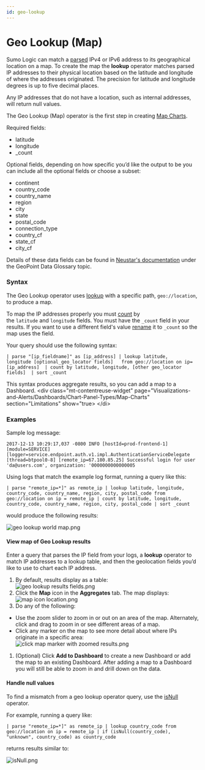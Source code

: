 ```yaml
---
id: geo-lookup
---
```


# Geo Lookup (Map)

Sumo Logic can match a
[parsed](../01-Parse-Operators.md "Parse Operators") IPv4 or IPv6
address to its geographical location on a map. To create the map
the **lookup** operator matches parsed IP addresses to their physical
location based on the latitude and longitude of where the addresses
originated. The precision for latitude and longitude degrees is up to
five decimal places. 

Any IP addresses that do not have a location, such as internal addresses,
will return null values.

The Geo Lookup (Map) operator is the first step in creating [Map
Charts](../../../Visualizations-and-Alerts/Dashboards/Chart-Panel-Types/Map-Charts.md "Map Charts").

Required fields:

* latitude
* longitude
* \_count

Optional fields, depending on how specific you’d like the output to
be you can include all the optional fields or choose a subset:

* continent
* country_code
* country_name
* region
* city
* state
* postal_code
* connection_type
* country_cf
* state_cf
* city_cf

Details of these data fields can be found in [Neustar's
documentation](https://ipintelligence.neustar.biz/portal/#documentation "https://ipintelligence.neustar.biz/portal/#documentation")
under the GeoPoint Data Glossary topic.

### Syntax

The Geo Lookup operator uses [lookup](lookup-classic.md "lookup") with a
specific path, `geo://location`, to produce a map. 

To map the IP addresses properly you
must [count](../../../Metrics/Metric-Queries-and-Alerts/07Metrics_Operators/count.md "count") by
the `latitude` and `longitude` fields. You must have the `_count` field
in your results. If you want to use a different field's
value [rename](as-operator.md "as operator") it to `_count` so the map
uses the field.

Your query should use the following syntax:

`| parse "[ip_fieldname]" as [ip_address] | lookup latitude, longitude [optional_geo_locator fields]   from geo://location on ip=[ip_address]  | count by latitude, longitude, [other geo_locator fields]  | sort _count`

This syntax produces aggregate results, so you can add a map to a
Dashboard.
\<div class="mt-contentreuse-widget"
page="Visualizations-and-Alerts/Dashboards/Chart-Panel-Types/Map-Charts"
section="Limitations" show="true\>
\</di\>

### Examples

Sample log message:

`2017-12-13 10:29:17,037 -0800 INFO [hostId=prod-frontend-1] [module=SERVICE] [logger=service.endpoint.auth.v1.impl.AuthenticationServiceDelegate [thread=btpool0-8] [remote_ip=67.180.85.25] Successful login for user 'da@users.com', organization: '0000000000000005`

Using logs that match the example log format, running a query like this:

`| parse "remote_ip=*]" as remote_ip | lookup latitude, longitude, country_code, country_name, region, city, postal_code from geo://location on ip = remote_ip | count by latitude, longitude, country_code, country_name, region, city, postal_code | sort _count`

would produce the following results:

![geo lookup world
map.png](../../static/img/Search-Query-Language/Search-Operators/Geo-Lookup/geo-lookup-world-map.png)

#### View map of Geo Lookup results

Enter a query that parses the IP field from your logs,
a **lookup** operator to match IP addresses to a lookup table, and then
the geolocation fields you’d like to use to chart each IP address.

1.  By default, results display as a table:  
    ![geo lookup results
    fields.png](../../static/img/Search-Query-Language/Search-Operators/Geo-Lookup/geo-lookup-results-fields.png)
2.  Click the **Map** icon in the **Aggregates** tab. The map
    displays:  
    ![map icon
    location.png](../../static/img/Search-Query-Language/Search-Operators/Geo-Lookup/map-icon-location.png)
3.  Do any of the following:

* Use the zoom slider to zoom in or out on an area of the map.
    Alternately, click and drag to zoom in or see different areas of a
    map.
* Click any marker on the map to see more detail about where IPs
    originate in a specific area:  
    ![click map marker with zoomed
    results.png](../../static/img/Search-Query-Language/Search-Operators/Geo-Lookup/click-map-marker-with-zoomed-results.png)

1.  (Optional) Click **Add to Dashboard** to create a new Dashboard or
    add the map to an existing Dashboard. After adding a map to a
    Dashboard you will still be able to zoom in and drill down on the
    data.

#### Handle null values

To find a mismatch from a geo lookup operator query, use
the [isNull](isNull,-isEmpty,-isBlank.md "isNull, isEmpty, isBlank")
operator.

For example, running a query like:

`| parse "remote_ip=*]" as remote_ip | lookup country_code from geo://location on ip = remote_ip | if (isNull(country_code), "unknown", country_code) as country_code`

returns results similar to:

![isNull.png](../../static/img/Search-Query-Language/Search-Operators/Geo-Lookup/../isNull,-isEmpty,-isBlank/isNull.png)
